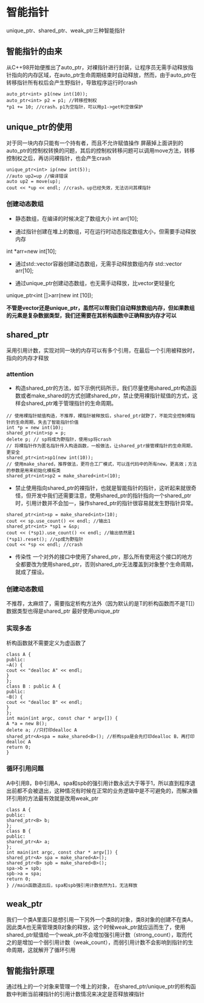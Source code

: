 # 智能指针
unique_ptr、shared_ptr、weak_ptr三种智能指针

## 智能指针的由来
从C++98开始便推出了auto_ptr，对裸指针进行封装，让程序员无需手动释放指针指向的内存区域，在auto_ptr生命周期结束时自动释放，然而，由于auto_ptr在转移指针所有权后会产生野指针，导致程序运行时crash

```
auto_ptr<int> p1(new int(10));
auto_ptr<int> p2 = p1; //转移控制权
*p1 += 10; //crash，p1为空指针，可以用p1->get判空做保护
```

## unique_ptr的使用

对于同一块内存只能有一个持有者，而且不允许赋值操作
屏蔽掉上面讲到的auto_ptr的控制权转换的问题，其后的控制权转移问题可以调用move方法，转移控制权之后，再访问裸指针，也会产生crash


```
unique_ptr<int> ip(new int(5));
//auto up2=up //编译错误
auto up2 = move(up);
cout << *up << endl; //crash，up已经失效，无法访问其裸指针
```

### 创建动态数组


- 静态数组，在编译的时候决定了数组大小
int arr[10];

- 通过指针创建在堆上的数组，可在运行时动态指定数组大小，但需要手动释放内存

int *arr=new int[10];

- 通过std::vector容器创建动态数组，无需手动释放数组内存
std::vector<int> arr[10];

- 通过unique_ptr创建动态数组，也无需手动释放，比vector更轻量化

unique_ptr<int []>arr(new int [10]);

<strong>不管是vector还是unique_ptr，虽然可以帮我们自动释放数组内存，但如果数组的元素是复杂数据类型，我们还需要在其析构函数中正确释放内存才可以</strong>

## shared_ptr
采用引用计数，实现对同一块的内存可以有多个引用，在最后一个引用被释放时，指向的内存才释放

###  attention

- 构造shared_ptr的方法，如下示例代码所示，我们尽量使用shared_ptr构造函数或者make_shared的方式创建shared_ptr，禁止使用裸指针赋值的方式，这样会shared_ptr难于管理指针的生命周期。

```
// 使用裸指针赋值构造，不推荐，裸指针被释放后，shared_ptr就野了，不能完全控制裸指针的生命周期，失去了智能指针价值
int *p = new int(10);
shared_ptr<int>sp = p;
delete p; // sp将成为野指针，使用sp将crash
// 将裸指针作为匿名指针传入构造函数，一般做法，让shared_ptr接管裸指针的生命周期，更安全
shared_ptr<int>sp1(new int(10));
// 使用make_shared，推荐做法，更符合工厂模式，可以连代码中的所有new，更高效；方法的参数是用来初始化模板类
shared_ptr<int>sp2 = make_shared<int>(10);

```

- 禁止使用指向shared_ptr的裸指针，也就是智能指针的指针，这听起来就很奇怪，但开发中我们还需要注意，使用shared_ptr的指针指向一个shared_ptr时，引用计数并不会加一，操作shared_ptr的指针很容易就发生野指针异常。

```
shared_ptr<int>sp = make_shared<int>(10);
cout << sp.use_count() << endl; //输出1
shared_ptr<int> *sp1 = &sp;
cout << (*sp1).use_count() << endl; //输出依然是1
(*sp1).reset(); //sp成为野指针
cout << *sp << endl; //crash

```

- 传染性
一个对外的接口中使用了shared_ptr，那么所有使用这个接口的地方全都要改为使用shared_ptr，否则shared_ptr无法覆盖到对象整个生命周期，就成了摆设。
### 创建动态数组
不推荐，太麻烦了，需要指定析构方法外（因为默认的是T的析构函数而不是T[]）数据类型也得是shared_ptr<T>
最好使用unique_ptr

### 实现多态
析构函数就不需要定义为虚函数了

```
class A {
public:
~A() {
cout << "dealloc A" << endl;
}
};
class B : public A {
public:
~B() {
cout << "dealloc B" << endl;
}
};
int main(int argc, const char * argv[]) {
A *a = new B();
delete a; //只打印dealloc A
shared_ptr<A>spa = make_shared<B>(); //析构spa是会先打印dealloc B，再打印dealloc A
return 0;
}

```

### 循环引用问题
A中引用B，B中引用A，spa和spb的强引用计数永远大于等于1，所以直到程序退出前都不会被退出，这种情况有时候在正常的业务逻辑中是不可避免的，而解决循环引用的方法最有效就是改用weak_ptr

```
class A {
public:
shared_ptr<B> b;
};
class B {
public:
shared_ptr<A> a;
};
int main(int argc, const char * argv[]) {
shared_ptr<A> spa = make_shared<A>();
shared_ptr<B> spb = make_shared<B>();
spa->b = spb;
spb->a = spa;
return 0;
} //main函数退出后，spa和spb强引用计数依然为1，无法释放

```

## weak_ptr

我们一个类A里面只是想引用一下另外一个类B的对象，类B对象的创建不在类A，因此类A也无需管理类B对象的释放，这个时候weak_ptr就应运而生了，使用shared_ptr赋值给一个weak_ptr不会增加强引用计数（strong_count），取而代之的是增加一个弱引用计数（weak_count），而弱引用计数不会影响到指针的生命周期，这就解开了循环引用

## 智能指针原理
通过栈上的一个对象来管理一个堆上的对象，
在shared_ptr/unique_ptr的析构函数中判断当前裸指针的引用计数情况来决定是否释放裸指针

